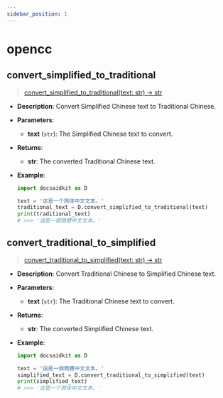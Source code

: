 ```yaml
---
sidebar_position: 1
---
```


# opencc

## convert_simplified_to_traditional

> [convert_simplified_to_traditional(text: str) -> str](https://github.com/DocsaidLab/DocsaidKit/blob/012540eebaebb2718987dd3ec0f7dcf40f403caa/docsaidkit/utils/custom_opencc.py#L10)

- **Description**: Convert Simplified Chinese text to Traditional Chinese.

- **Parameters**:
    - **text** (`str`): The Simplified Chinese text to convert.

- **Returns**:
    - **str**: The converted Traditional Chinese text.

- **Example**:

    ```python
    import docsaidkit as D

    text = '这是一个简体中文文本。'
    traditional_text = D.convert_simplified_to_traditional(text)
    print(traditional_text)
    # >>> '這是一個簡體中文文本。'
    ```

## convert_traditional_to_simplified

> [convert_traditional_to_simplified(text: str) -> str](https://github.com/DocsaidLab/DocsaidKit/blob/012540eebaebb2718987dd3ec0f7dcf40f403caa/docsaidkit/utils/custom_opencc.py#L15)

- **Description**: Convert Traditional Chinese to Simplified Chinese text.

- **Parameters**:
    - **text** (`str`): The Traditional Chinese text to convert.

- **Returns**:
    - **str**: The converted Simplified Chinese text.

- **Example**:

    ```python
    import docsaidkit as D

    text = '這是一個簡體中文文本。'
    simplified_text = D.convert_traditional_to_simplified(text)
    print(simplified_text)
    # >>> '这是一个简体中文文本。'
    ```
